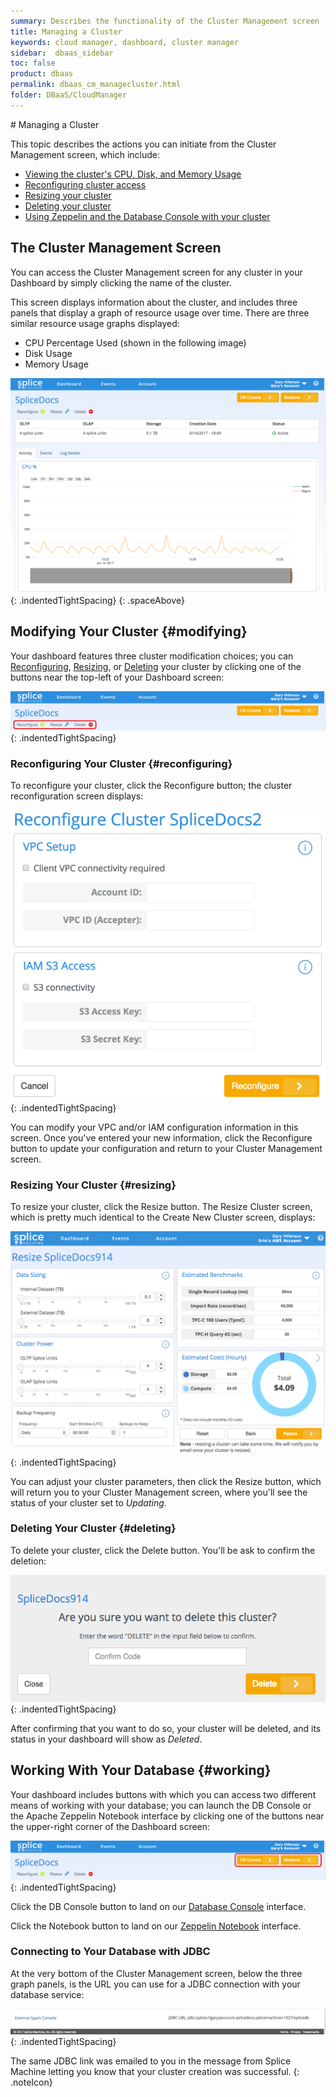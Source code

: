 ```yaml
---
summary: Describes the functionality of the Cluster Management screen
title: Managing a Cluster
keywords: cloud manager, dashboard, cluster manager
sidebar:  dbaas_sidebar
toc: false
product: dbaas
permalink: dbaas_cm_managecluster.html
folder: DBaaS/CloudManager
---
```

<section>
<div class="TopicContent" data-swiftype-index="true" markdown="1">
# Managing a Cluster

This topic describes the actions you can initiate from the <span
class="ConsoleLink">Cluster Management</span> screen, which include:

* [Viewing the cluster's CPU, Disk, and Memory Usage](#managing)
* [Reconfiguring cluster access](#reconfiguring)
* [Resizing your cluster](#resizing)
* [Deleting your cluster](#deleting)
* [Using Zeppelin and the Database Console with your cluster](working)

## The Cluster Management Screen

You can access the <span class="ConsoleLink">Cluster Management</span>
screen for any cluster in your Dashboard by simply clicking the name of
the cluster.

This screen displays information about the cluster, and includes three
panels that display a graph of resource usage over time. There are three
similar resource usage graphs displayed:

* CPU Percentage Used (shown in the following image)
* Disk Usage
* Memory Usage

![](images/ActiveDashboard1.png){: .indentedTightSpacing}
{: .spaceAbove}

## Modifying Your Cluster   {#modifying}

Your dashboard features three cluster modification choices; you can
[Reconfiguring](reconfiguring), [Resizing](Resizing), or
[Deleting](Deleting) your cluster by clicking one of the buttons near
the top-left of your Dashboard screen:

![](images/DashboardButtons.png){: .indentedTightSpacing}

### Reconfiguring Your Cluster   {#reconfiguring}

To reconfigure your cluster, click the <span
class="ConsoleLink">Reconfigure</span> button; the cluster
reconfiguration screen displays:

![](images/Reconfigure1.png){: .indentedTightSpacing}

You can modify your VPC and/or IAM configuration information in this
screen. Once you've entered your new information, click the <span
class="CalloutFont">Reconfigure</span> button to update your
configuration and return to your Cluster Management screen.

### Resizing Your Cluster   {#resizing}

To resize your cluster, click the <span
class="CalloutFont">Resize</span> button. The Resize Cluster screen,
which is pretty much identical to the Create New Cluster screen,
displays:

![](images/ResizeCluster.png){: .indentedTightSpacing}

You can adjust your cluster parameters, then click the <span
class="CalloutFont">Resize</span> button, which will return you to your
Cluster Management screen, where you'll see the status of your cluster
set to *Updating*.

### Deleting Your Cluster   {#deleting}

To delete your cluster, click the <span
class="CalloutFont">Delete</span> button. You'll be ask to confirm the
deletion:

![](images/ClusterDelete.png){: .indentedTightSpacing}

After confirming that you want to do so, your cluster will be deleted,
and its status in your dashboard will show as *Deleted*.

## Working With Your Database   {#working}

Your dashboard includes buttons with which you can access two different
means of working with your database; you can launch the <span
class="CalloutFont">DB Console</span> or the Apache Zeppelin <span
class="CalloutFont">Notebook</span> interface by clicking one of the
buttons near the upper-right corner of the Dashboard screen:

![](images/DashboardLinks.png){: .indentedTightSpacing}

Click the <span class="CalloutFont">DB Console</span> button to land on
our [Database Console](tutorials_dbconsole_intro.html) interface.

Click the <span class="CalloutFont">Notebook</span> button to land on
our [Zeppelin Notebook](dbaas_zep_intro.html) interface.

### Connecting to Your Database with JDBC

At the very bottom of the Cluster Management screen, below the three
graph panels, is the URL you can use for a JDBC connection with your
database service:

![](images/ActiveDashboard2.png){: .indentedTightSpacing}

The same JDBC link was emailed to you in the message from Splice Machine
letting you know that your cluster creation was successful.
{: .noteIcon}

</div>
</section>

